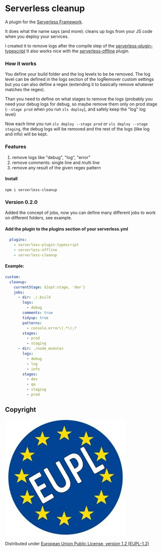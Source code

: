 # Serverless cleanup
A plugin for the [Serverless Framework](https://serverless.com/).

It does what the name says (and more): cleans up logs from your JS code when you deploy your services.

I created it to remove logs after the compile step of the [serverless-plugin-typescript](https://github.com/prismagraphql/serverless-plugin-typescript)
It also works nice with the [serverless-offline](https://github.com/dherault/serverless-offline) plugin.

### How it works
You define your build folder and the log levels to be be removed. The log level can be defined in the logs section of the logRemover custom settings but you can also define a regex (extending it to basically remove whatever matches the regex).

Than you need to define on what stages to remove the logs (probably you need your debug logs for debug, so maybe remove them only on prod stage (`--stage prod` when you run `sls deploy`), and safely keep the "log" log level)

Now each time you run `sls deploy --stage prod` or `sls deploy --stage staging`, the debug logs will be removed and the rest of the logs (like log and info) will be kept.

### Features
1. remove logs like "debug", "log", "error"
2. remove comments: single line and multi line
3. remove any result of the given regex pattern

#### Install

`npm i serverless-cleanup`

### Version 0.2.0
Added the concept of jobs, now you can define many different jobs to work on different folders, see example.

#### Add the plugin to the plugins section of your serverless.yml
```yml
  plugins:
    - serverless-plugin-typescript
    - serverless-offline
    - serverless-cleanup
```
#### Example:
```yml
custom:
  cleanup:
    currentStage: ${opt:stage, 'dev'}
    jobs:
      - dir: ./.build
        logs:
          - debug
        comments: true
        tidyup: true
        patterns:
          - console.error\(.*\);? 
        stages:
          - prod
          - staging
      - dir: ./node_modules
        logs:
          - debug
          - log
          - info
        stages:
          - dev
          - qa
          - staging
          - prod
```

## Copyright
![alt text](eupl.jpg)

Distributed under [European Union Public License, version 1.2 (EUPL-1.2)](https://opensource.org/licenses/EUPL-1.1)
